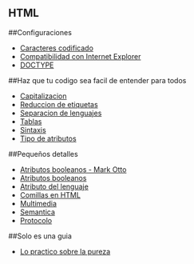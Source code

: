 HTML
----

##Configuraciones
- [Caracteres codificado]
- [Compatibilidad con Internet Explorer]
- [DOCTYPE]

##Haz que tu codigo sea facil de entender para todos
- [Capitalizacion]
- [Reduccion de etiquetas]
- [Separacion de lenguajes]
- [Tablas]
- [Sintaxis]
- [Tipo de atributos]

##Pequeños detalles
- [Atributos booleanos - Mark Otto]
- [Atributos booleanos]
- [Atributo del lenguaje]
- [Comillas en HTML]
- [Multimedia]
- [Semantica]
- [Protocolo]

##Solo es una guia
- [Lo practico sobre la pureza]

[atributos booleanos - mark otto]:atributos-booleanos-mark-otto.md

[atributos booleanos]:atributos-booleanos.md

[atributo del lenguaje]:atributos-del-lenguaje.md

[capitalizacion]:capitalizacion.md

[caracteres codificado]:caracteres-codificados.md

[comillas en html]:comillas-en-HTML.md

[compatibilidad con internet explorer]:compatibilidad-con-internet-explorer.md

[doctype]:doctype.md

[lo practico sobre la pureza]:lo-practico-sobre-la-pureza.md

[multimedia]:multimedia.md

[protocolo]:protocolo.md

[reduccion de etiquetas]:reduccion-de-etiquetas.md

[semantica]:semantica.md

[separacion de lenguajes]:separacion-de-lenguajes.md

[sintaxis]:sintaxis.md

[tablas]:tablas.md

[tipo de atributos]:tipo-de-atributos.md

